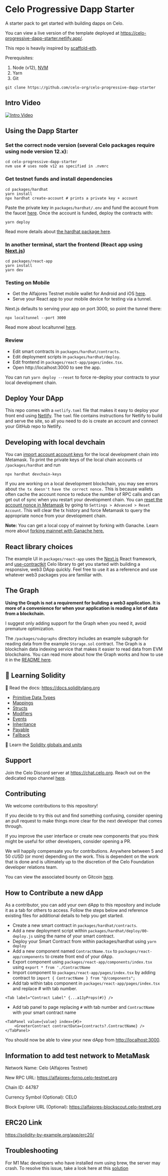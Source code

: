 # Celo Progressive Dapp Starter

A starter pack to get started with building dapps on Celo.

You can view a live version of the template deployed at https://celo-progressive-dapp-starter.netlify.app/.

This repo is heavily inspired by [scaffold-eth](https://github.com/scaffold-eth/scaffold-eth).

Prerequisites:

1. Node (v12), [NVM](https://github.com/nvm-sh/nvm)
2. Yarn
3. Git

```shell
git clone https://github.com/celo-org/celo-progressive-dapp-starter
```

## Intro Video

[![Intro Video](https://img.youtube.com/vi/MQg2sta0lr8/0.jpg)](https://youtu.be/MQg2sta0lr8)

## Using the Dapp Starter

### Set the correct node version (several Celo packages require using node version 12.x):

```shell
cd celo-progressive-dapp-starter
nvm use # uses node v12 as specified in .nvmrc
```

### Get testnet funds and install dependencies

```shell
cd packages/hardhat
yarn install
npx hardhat create-account # prints a private key + account
```

Paste the private key in `packages/hardhat/.env` and fund the account from the faucet [here](https://celo.org/developers/faucet). Once the account is funded, deploy the contracts with:

```shell
yarn deploy
```

Read more details about [the hardhat package here](packages/hardhat/README.md).

### In another terminal, start the frontend (React app using [Next.js](https://nextjs.org/))

```shell
cd packages/react-app
yarn install
yarn dev
```

### Testing on Mobile

- Get the Alfajores Testnet mobile wallet for Android and iOS [here](https://celo.org/developers/wallet).
- Serve your React app to your mobile device for testing via a tunnel.

Next.js defaults to serving your app on port 3000, so point the tunnel there:

```shell
npx localtunnel --port 3000
```

Read more about localtunnel [here](https://www.npmjs.com/package/localtunnel).

### Review

- Edit smart contracts in `packages/hardhat/contracts`.
- Edit deployment scripts in `packages/hardhat/deploy`.
- Edit frontend in `packages/react-app/pages/index.tsx`.
- Open http://localhost:3000 to see the app.

You can run `yarn deploy --reset` to force re-deploy your contracts to your local development chain.

## Deploy Your DApp

This repo comes with a `netlify.toml` file that makes it easy to deploy your front end using [Netlify](https://www.netlify.com/). The `toml` file contains instructions for Netlify to build and serve the site, so all you need to do is create an account and connect your GitHub repo to Netlify.

## Developing with local devchain

You can [import account account keys](https://metamask.zendesk.com/hc/en-us/articles/360015489331-How-to-import-an-Account) for the local development chain into Metamask. To print the private keys of the local chain accounts `cd /packages/hardhat` and run

```shell
npx hardhat devchain-keys
```

If you are working on a local development blockchain, you may see errors about `the tx doesn't have the correct nonce.` This is because wallets often cache the account nonce to reduce the number of RPC calls and can get out of sync when you restart your development chain. You can [reset the account nonce in Metamask](https://metamask.zendesk.com/hc/en-us/articles/360015488891-How-to-reset-your-account) by going to `Settings > Advanced > Reset Account`. This will clear the tx history and force Metamask to query the appropriate nonce from your development chain.

**Note:** You can get a local copy of mainnet by forking with Ganache. Learn more about [forking mainnet with Ganache here.](https://trufflesuite.com/blog/introducing-ganache-7/index.html#1-zero-config-mainnet-forking)

## React library choices

The example UI in `packages/react-app` uses the [Next.js](https://nextjs.org/) React framework, and [use-contractkit](https://www.npmjs.com/package/@celo-tools/use-contractkit) Celo library to get you started with building a responsive, web3 DApp quickly. Feel free to use it as a reference and use whatever web3 packages you are familiar with.

## The Graph

**Using the Graph is not a requirement for building a web3 application. It is more of a convenience for when your application is reading a lot of data from a blockchain.**

I suggest only adding support for the Graph when you need it, avoid premature optimization.

The `/packages/subgraphs` directory includes an example subgraph for reading data from the example `Storage.sol` contract. The Graph is a blockchain data indexing service that makes it easier to read data from EVM blockchains. You can read more about how the Graph works and how to use it in the [README here](/packages/subgraphs/README.md).

## 🔭 Learning Solidity

📕 Read the docs: https://docs.soliditylang.org

- [Primitive Data Types](https://solidity-by-example.org/primitives/)
- [Mappings](https://solidity-by-example.org/mapping/)
- [Structs](https://solidity-by-example.org/structs/)
- [Modifiers](https://solidity-by-example.org/function-modifier/)
- [Events](https://solidity-by-example.org/events/)
- [Inheritance](https://solidity-by-example.org/inheritance/)
- [Payable](https://solidity-by-example.org/payable/)
- [Fallback](https://solidity-by-example.org/fallback/)

📧 Learn the [Solidity globals and units](https://solidity.readthedocs.io/en/v0.6.6/units-and-global-variables.html)

## Support

Join the Celo Discord server at https://chat.celo.org. Reach out on the dedicated repo channel [here](https://discord.com/channels/600834479145353243/941003424298856448).

## Contributing

We welcome contributions to this repository!

If you decide to try this out and find something confusing, consider opening an pull request to make things more clear for the next developer that comes through.

If you improve the user interface or create new components that you think might be useful for other developers, consider opening a PR.

We will happily compensate you for contributions. Anywhere between 5 and 50 cUSD (or more) depending on the work. This is dependent on the work that is done and is ultimately up to the discretion of the Celo Foundation developer relations team.

You can view the associated bounty on Gitcoin [here](https://gitcoin.co/issue/celo-org/celo-progressive-dapp-starter/2/100027610).

## How to Contribute a new dApp

As a contributor, you can add your own dApp to this repository and include it as a tab for others to access. Follow the steps below and reference existing files for additional details to help you get started.

- Create a new smart contract in `packages/hardhat/contracts`.
- Add a new deployment script within `packages/hardhat/deploy/00-deploy.js` using the name of your smart contract.
- Deploy your Smart Contract from within packages/hardhat using `yarn deploy`
- Add a new component named `ContractName.tsx` to `packages/react-app/components` to create front end of your dApp.
- Export component using `packages/react-app/components/index.tsx` using `export * from './ContractName`
- Import component to `packages/react-app/pages/index.tsx` by adding contract to `import { ContractName } from "@/components";`
- Add tab within tabs component in `packages/react-app/pages/index.tsx` and replace # with tab number.

```
<Tab label="Contract Label" {...a11yProps(#)} />
```

- Add tab panel to page replacing `#` with tab number and `ContractName` with your smart contract name

```
<TabPanel value={value} index={#}>
    <GreeterContract contractData={contracts?.ContractName} />
</TabPanel>
```

You should now be able to view your new dApp from [http://localhost:3000](http://localhost:3000).

## Information to add test network to MetaMask

Network Name: Celo (Alfajores Testnet)

New RPC URL: https://alfajores-forno.celo-testnet.org

Chain ID: 44787

Currency Symbol (Optional): CELO

Block Explorer URL (Optional): https://alfajores-blockscout.celo-testnet.org

## ERC20 Link
https://solidity-by-example.org/app/erc20/

## Troubleshooting

For M1 Mac developers who have installed nvm using brew, the server may crash. To resolve this issue, take a look here at this [solution](https://stackoverflow.com/a/67254340)
